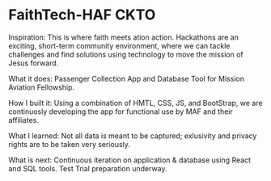 # FaithTech-HAF CKTO

Inspiration:
This is where faith meets ation action. Hackathons are an exciting, short-term community environment, 
where we can tackle challenges and find solutions using technology to move the mission of Jesus forward. 

What it does:
Passenger Collection App and Database Tool for Mission Aviation Fellowship. 

How I built it:
Using a combination of HMTL, CSS, JS, and BootStrap, we are continuosly developing the app for functional use by MAF and their affiliates.

What I learned:
Not all data is meant to be captured; exlusivity and privacy rights are to be taken very seriously. 

What is next:
Continuous iteration on application & database using React and SQL tools. Test Trial preparation underway.
